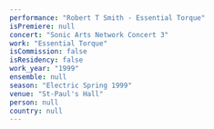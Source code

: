 ```yaml
---
performance: "Robert T Smith - Essential Torque"
isPremiere: null
concert: "Sonic Arts Network Concert 3"
work: "Essential Torque"
isCommission: false
isResidency: false
work_year: "1999"
ensemble: null
season: "Electric Spring 1999"
venue: "St-Paul's Hall"
person: null
country: null
---
```


